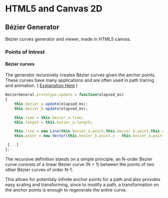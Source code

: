 # HTML5 and Canvas 2D
## Bézier Generator

Bézier curves generator and viewer, made in HTML5 canvas.

### Points of Intrest
#### Bézier curves
The generator recursively creates Bézier curves given the anchor points.
These curves have many applications and are often used in path tracing and animation.
( [Explanation Here](https://en.wikipedia.org/wiki/B%C3%A9zier_curve) )

``` javascript
BezierGeneral.prototype.update = function(elapsed_ms)
{  
	this.bezier_a.update(elapsed_ms);
	this.bezier_b.update(elapsed_ms);

	this.time = this.bezier_a.time;
	this.length = this.bezier_a.length;

	this.line = new Line(this.bezier_a.point,this.bezier_b.point,this.color);
	this.point = new Vector(this.bezier_b.point.x - this.bezier_a.point.x,this.bezier_b.point.y - this.bezier_a.point.y).Dot(this.bezier_a.time / this.bezier_a.length).Plus(this.bezier_a.point);

 [...]
};
```
The recursive definition stands on a simple principle, an N-order Bezier curve consists of a linear Bézier curve (N = 1) between the points of two other Bézier curves of order N-1.

This allows for potentialy infinite anchor points for a path and also provides easy scaling and transforming, since to modify a path, a transformation on the anchor points is enough to regenerate the entire curve.
